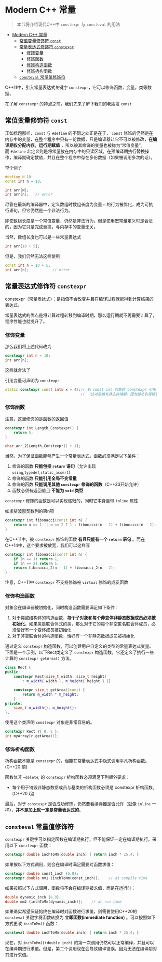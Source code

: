 # Modern C++ 常量

> 本节将介绍现代C++中 `constexpr` 与 `consteval` 的用法

- [Modern C++ 常量](#modern-c-常量)
  - [常值变量修饰符 `const`](#常值变量修饰符-const)
  - [常量表达式修饰符 `constexpr`](#常量表达式修饰符-constexpr)
    - [修饰变量](#修饰变量)
    - [修饰函数](#修饰函数)
    - [修饰构造函数](#修饰构造函数)
    - [修饰析构函数](#修饰析构函数)
  - [`consteval` 常量值修饰符](#consteval-常量值修饰符)

C++11中，引入常量表达式关键字 `constexpr`，它可以修饰函数，变量，类等数据。

在了解 `constexpr` 的特点之前，我们先来了解下我们的老朋友 `const`

## 常值变量修饰符 `const`

正如标题那样，`const` 与 `#define` 的不同之处正是在于， `const` 修饰的仍然是在内存中的变量，在整个程序中只有一份数据，只是编译器让它不可以被修改，**在编译期仅分配内存，运行期赋值** ，所以被其修饰的变量也被称为“常值变量”。  
而 `#define` 宏定义则是将常量放在内存中的只读区域，在预编译期执行替换操作，编译期确定数值，并且在整个程序中存在多份数据（如果被调用多次的话）。

举个例子
```cpp
#define N 10
const int n = 10;

int arr[N];
int arr[n];   // error
```
尽管在最新的编译器中，定义数组时数组长度为变量 `n` 的行为被优化，成为可执行语句，但它仍然是一个非法行为。

即使数组长度是一个常值变量，仍然是非法行为。但是使用宏常量定义时是合法的，因为它只是完成替换，与内存中的变量无关。

当然，数组长度也可以是一些常量表达式
```cpp
int arr[10 + 5];
```
但是，我们仍然无法这样使用
```cpp
const int n = 10 + 5;
int arr[n];           // error
```

## 常量表达式修饰符 `constexpr`

constexpr（常量表达式）：是指值不会改变并且在编译过程就能得到计算结果的表达式。

常量表达式的优点是将计算过程转移到编译时期，那么运行期就不再需要计算了，程序性能也就提升了。

### 修饰变量

那么我们将上述代码改为
```cpp
constexpr int n = 10;
int arr[n];
```
这样就合法了

引用变量可声明为 `constexpr`
```cpp
static constexpr const int& x = 42;// 到 const int 对象的 constexpr 引用
                                   // （该对象拥有静态存储期，因为静态引用延长了生存期）
```

### 修饰函数

注意，这里修饰的是函数的返回值

```cpp
constexpr int Length_Constexpr() {
    return 5;
}
​
char arr_2[Length_Constexpr() + 1];
```

当然，为了保证函数能够产生一个常量表达式，函数必须满足以下条件：

1. 修饰的函数 **只能包括 `return` 语句**（允许出现 `using`,`typedef`,`static_assert`）
2. 修饰的函数 **只能引用全局不变常量**
3. 修饰的函数 **只能调用其他 `constexpr` 修饰的函数**（C++23开始允许）
4. 函数必须有返回值且 **不能为 `void` 类型**

`constexpr` 修饰的函数是可以实现递归的，同时它本身自带 `inline` 属性

如求斐波那契数列的第n项

```cpp
constexpr int fibonacci(const int n) {
    return n == 1 || n == 2 ? 1 : fibonacci(n - 1) + fibonacci(n - 2);
}
```

在C++11中，被 `constexpr` 修饰的函数 **有且只能有一个 `return` 语句** 。而在C++14中，这个要求被放宽，我们可以这样写

```cpp
constexpr int fibonacci(const int n) {
    if (n == 1) return 1;
    if (n == 2) return 1;
    return fibonacci_2(n - 1) + fibonacci_2(n - 2);
}
```
注意，C++11中 `constexpr` 不支持修饰被 `virtual` 修饰的成员函数

### 修饰构造函数

对象会在编译器被初始化，同时构造函数需要满足如下条件：

1. 对于类或结构体的构造函数，**每个子对象和每个非变体非静态数据成员必须被初始化**。如果类是联合体式的类，那么对于它的每个非空匿名联合体成员，必须恰好有一个变体成员被初始化
2. 对于非空联合体的构造函数，恰好有一个非静态数据成员被初始化

通过定义 `constexpr` 构造函数，可以创建用户自定义的类型的常量表达式变量。下面是一个示例，以下Rect类定义了 `constexpr` 构造函数。它还定义了执行一些计算的 `constexpr getArea()` 方法。 

```cpp
class Rect {
public:
	constexpr Rect(size_t width, size_t height)
		: m_width{ width }, m_height{ height } {}

	constexpr size_t getArea()const {
		return m_width * m_height;
	}
private:
	size_t m_width{}, m_height{};
};
```

使用这个类声明 `constexpr` 对象是非常容易的。

```cpp
constexpr Rect r{ 8, 2 };
int myArray[r.getArea()];
```

### 修饰析构函数

析构函数不能是 `constexpr` 的，但能在常量表达式中隐式调用平凡析构函数。(C++20 前)

函数体非 `=delete`; 的 `constexpr` 析构函数必须满足下列额外要求：

- 每个用于销毁非静态数据成员与基类的析构函数必须是 constexpr 析构函数。(C++20 起)

最后，对于 `constexpr` 是否成功修饰，仍然要看编译器是否允许（就像 `inline` 一样），**并不是加上就一定是常量表达式的**。

## `consteval` 常量值修饰符

`constexpr` 关键字可以指定函数在编译期执行，但不能保证一定在编译期执行。采用以下 `constexpr` 函数：

```cpp
constexpr double inchToMm(double inch) { return inch * 25.4; }
```

如果按以下方式调用，则会在编译时满足需要对函数求值：

```cpp
constexpr double const_inch {6.0};
constexpr double mm1 {inchToNm(const_inch)};    // at compile time
```

如果按照以下方式调用，函数将不会在编译期被求值，而是在运行时：

```cpp
double dynamic_inch {8.0};
double mm2 {inchToMm(dynamic_inch)};    // at run time
```

如果确实希望保证始终在编译时对函数进行求值，则需要使用C++20的 `consteval` 关键字将函数转换为 **立即函数(immediate function)** 。可以按照如下方式更改 `inchToMm()` 函数：

```cpp
consteval double inchToMm(double inch) { return inch * 25.4; }
```

现在，对 `inchToMm()(double inch)` 的第一次调用仍然可以正常编译，并且可以在编译期进行求值。但是，第二个调用现在会导致编译错误，因为无法在编译期对其进行求值。